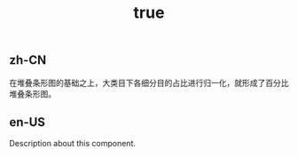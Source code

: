 ﻿---
order: 0
title:
  zh-CN: 百分比堆叠条形图
  en-US: Percent Stacked Bar
---

## zh-CN

在堆叠条形图的基础之上，大类目下各细分目的占比进行归一化，就形成了百分比堆叠条形图。

## en-US

Description about this component.
